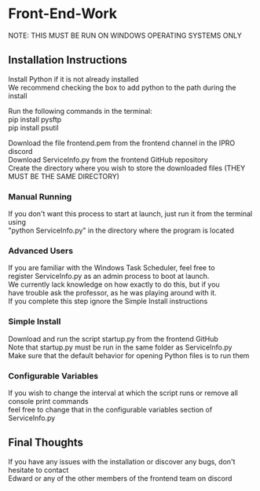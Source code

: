 # Front-End-Work
NOTE: THIS MUST BE RUN ON WINDOWS OPERATING SYSTEMS ONLY

## Installation Instructions
Install Python if it is not already installed  
We recommend checking the box to add python to the path during the install  
  
Run the following commands in the terminal:  
pip install pysftp  
pip install psutil  

Download the file frontend.pem from the frontend channel in the IPRO discord  
Download ServiceInfo.py from the frontend GitHub repository  
Create the directory where you wish to store the downloaded files (THEY MUST BE THE SAME DIRECTORY)  

### Manual Running  
If you don't want this process to start at launch, just run it from the terminal using  
"python ServiceInfo.py" in the directory where the program is located  

### Advanced Users
If you are familiar with the Windows Task Scheduler, feel free to   
register ServiceInfo.py as an admin process to boot at launch.  
We currently lack knowledge on how exactly to do this, but if you  
have trouble ask the professor, as he was playing around with it.  
If you complete this step ignore the Simple Install instructions  

### Simple Install
Download and run the script startup.py from the frontend GitHub  
Note that startup.py must be run in the same folder as ServiceInfo.py  
Make sure that the default behavior for opening Python files is to run them  

### Configurable Variables
If you wish to change the interval at which the script runs or remove all console print commands  
feel free to change that in the configurable variables section of ServiceInfo.py  

## Final Thoughts
If you have any issues with the installation or discover any bugs, don't hesitate to contact   
Edward or any of the other members of the frontend team on discord  
